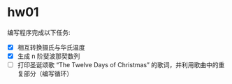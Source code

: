 # hw01

编写程序完成以下任务:

- [x] 相互转换摄氏与华氏温度
- [x] 生成 n 阶斐波那契数列
- [ ] 打印圣诞颂歌 “The Twelve Days of Christmas” 的歌词，并利用歌曲中的重复部分（编写循环）